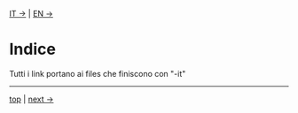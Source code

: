 [IT ->](https://github.com/flaviobordonidev/leanpubabrandnewcms/blob/master/01-base/index-it.md) |
[EN ->](https://github.com/flaviobordonidev/leanpubabrandnewcms/blob/master/01-base/index-en.md)

# <a name="top"></a> Indice


Tutti i link portano ai files che finiscono con "-it"


---

[top](#top) |
[next ->](https://github.com/flaviobordonidev/leanpubabrandnewcms/blob/master/01-base/05-github/02-github_readme.md)
